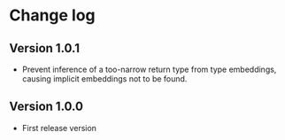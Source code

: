 # Change log

## Version 1.0.1

- Prevent inference of a too-narrow return type from type embeddings, causing
  implicit embeddings not to be found.

## Version 1.0.0

- First release version

